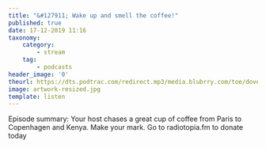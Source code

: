 ```yaml
---
title: "&#127911; Wake up and smell the coffee!"
published: true
date: 17-12-2019 11:16
taxonomy:
    category:
        - stream
    tag:
        - podcasts
header_image: '0'
theurl: https://dts.podtrac.com/redirect.mp3/media.blubrry.com/toe/dovetail.prxu.org/toe/7a15a37b-abbe-4eb5-a237-463cc46268ad/Episode_140_coffee.mp3
image: artwork-resized.jpg
template: listen
--- 
```

Episode summary: Your host chases a great cup of coffee from Paris to Copenhagen and Kenya. Make your mark. Go to radiotopia.fm to donate today
